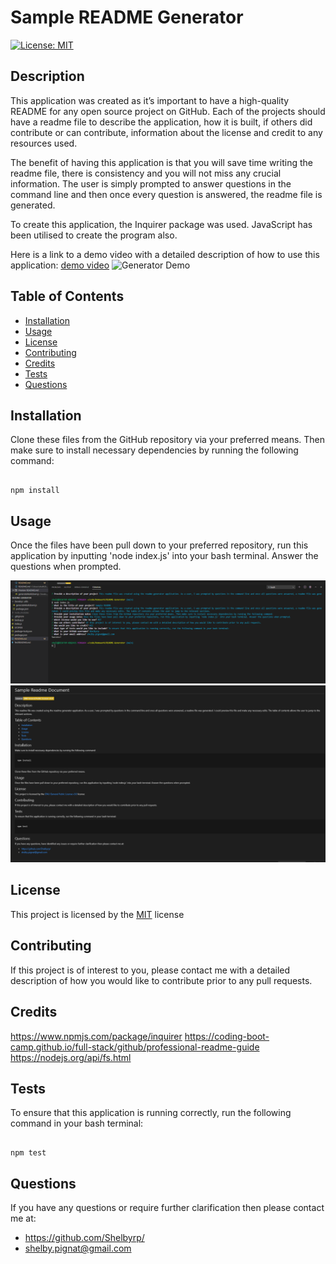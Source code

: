 
  # Sample README Generator

  [![License: MIT](https://img.shields.io/badge/License-MIT-yellow.svg)](https://opensource.org/licenses/MIT)

  ## Description
  This application was created as it’s important to have a high-quality README for any open source project on GitHub. Each of the projects should have a readme file to describe the application, how it is built, if others did contribute or can contribute, information about the license and credit to any resources used.

  The benefit of having this application is that you will save time writing the readme file, there is consistency and you will not miss any crucial information. The user is simply prompted to answer questions in the command line and then once every question is answered, the readme file is generated.

  To create this application, the Inquirer package was used. JavaScript has been utilised to create the program also.

  Here is a link to a demo video with a detailed description of how to use this application: [demo video](https://youtu.be/VzmHMKuU32I)
  ![Generator Demo](./Develop/images/generatordemo.gif)

  ## Table of Contents
  - [Installation](#installation)
  - [Usage](#usage)
  - [License](#license)
  - [Contributing](#contributing)
  - [Credits](#credits)
  - [Tests](#tests)
  - [Questions](#questions)

  ## Installation 
  Clone these files from the GitHub repository via your preferred means. Then make sure to install necessary dependencies by running the following command:
  ```

  npm install

  ```
  ## Usage
  Once the files have been pull down to your preferred repository, run this application by inputting 'node index.js' into your bash terminal. Answer the questions when prompted.

  ![Final result appears as:](./Develop/images/readmegen.png)
  ![Final result appears as:](./Develop/images/generatedreadme.png)

  ## License
  This project is licensed by the [MIT](https://opensource.org/licenses/MIT) license

  ## Contributing 
  If this project is of interest to you, please contact me with a detailed description of how you would like to contribute prior to any pull requests.

  ## Credits
  https://www.npmjs.com/package/inquirer
  https://coding-boot-camp.github.io/full-stack/github/professional-readme-guide
  https://nodejs.org/api/fs.html

  ## Tests 
  To ensure that this application is running correctly, run the following command in your bash terminal:

  ```

  npm test

  ```

  ## Questions
  If you have any questions or require further clarification then please contact me at:
  - https://github.com/Shelbyrp/
  - shelby.pignat@gmail.com
